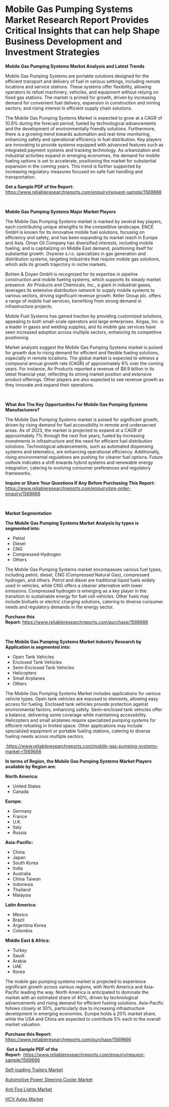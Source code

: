 <p><h1>Mobile Gas Pumping Systems Market Research Report Provides Critical Insights that can help Shape Business Development and Investment Strategies</h1></p><p><strong>Mobile Gas Pumping Systems Market Analysis and Latest Trends</strong></p>
<p><p>Mobile Gas Pumping Systems are portable solutions designed for the efficient transport and delivery of fuel in various settings, including remote locations and service stations. These systems offer flexibility, allowing operators to refuel machinery, vehicles, and equipment without relying on fixed gas stations. The market is primed for growth, driven by increasing demand for convenient fuel delivery, expansion in construction and mining sectors, and rising interest in efficient supply chain solutions.</p><p>The Mobile Gas Pumping Systems Market is expected to grow at a CAGR of 10.9% during the forecast period, fueled by technological advancements and the development of environmentally friendly solutions. Furthermore, there is a growing trend towards automation and real-time monitoring, enhancing safety and operational efficiency in fuel distribution. Key players are innovating to provide systems equipped with advanced features such as integrated payment systems and tracking technology. As urbanization and industrial activities expand in emerging economies, the demand for mobile fueling options is set to accelerate, positioning the market for substantial expansion in the coming years. This trend is further supported by increasing regulatory measures focused on safe fuel handling and transportation.</p></p>
<p><strong>Get a Sample PDF of the Report:&nbsp;</strong> <a href="https://www.reliableresearchreports.com/enquiry/request-sample/1569666?utm_campaign=102&utm_medium=2&utm_source=Github&utm_content=ia&utm_term=29122024&utm_id=mobile-gas-pumping-systems">https://www.reliableresearchreports.com/enquiry/request-sample/1569666</a></p>
<p>&nbsp;</p>
<p><strong>Mobile Gas Pumping Systems Major Market Players</strong></p>
<p><p>The Mobile Gas Pumping Systems market is marked by several key players, each contributing unique strengths to the competitive landscape. ENCE GmbH is known for its innovative mobile fuel solutions, focusing on efficiency and safety, and has been expanding its market reach in Europe and Asia. Oman Oil Company has diversified interests, including mobile fueling, and is capitalizing on Middle East demand, positioning itself for substantial growth. Oxywise s.r.o. specializes in gas generation and distribution systems, targeting industries that require mobile gas solutions, which aids its growth trajectory in niche markets.</p><p>Bohlen & Doyen GmbH is recognized for its expertise in pipeline construction and mobile fueling systems, which supports its steady market presence. Air Products and Chemicals, Inc., a giant in industrial gases, leverages its extensive distribution network to supply mobile systems to various sectors, driving significant revenue growth. Keller Group plc. offers a range of mobile fuel services, benefiting from strong demand in infrastructure projects.</p><p>Mobile Fuel Systems has gained traction by providing customized solutions, appealing to both small-scale operators and large enterprises. Airgas, Inc. is a leader in gases and welding supplies, and its mobile gas services have seen increased adoption across multiple sectors, enhancing its competitive positioning.</p><p>Market analysts suggest the Mobile Gas Pumping Systems market is poised for growth due to rising demand for efficient and flexible fueling solutions, especially in remote locations. The global market is expected to witness a compound annual growth rate (CAGR) of approximately 6% over the coming years. For instance, Air Products reported a revenue of $8.9 billion in its latest financial year, reflecting its strong market position and extensive product offerings. Other players are also expected to see revenue growth as they innovate and expand their operations.</p></p>
<p>&nbsp;</p>
<p><strong>What Are The Key Opportunities For Mobile Gas Pumping Systems Manufacturers?</strong></p>
<p><p>The Mobile Gas Pumping Systems market is poised for significant growth, driven by rising demand for fuel accessibility in remote and underserved areas. As of 2023, the market is projected to expand at a CAGR of approximately 7% through the next five years, fueled by increasing investments in infrastructure and the need for efficient fuel distribution solutions. Technological advancements, such as automated dispensing systems and telematics, are enhancing operational efficiency. Additionally, rising environmental regulations are pushing for cleaner fuel options. Future outlook indicates a shift towards hybrid systems and renewable energy integration, catering to evolving consumer preferences and regulatory frameworks.</p></p>
<p><strong>Inquire or Share Your Questions If Any Before Purchasing This Report:</strong> <a href="https://www.reliableresearchreports.com/enquiry/pre-order-enquiry/1569666?utm_campaign=102&utm_medium=2&utm_source=Github&utm_content=ia&utm_term=29122024&utm_id=mobile-gas-pumping-systems">https://www.reliableresearchreports.com/enquiry/pre-order-enquiry/1569666</a></p>
<p>&nbsp;</p>
<p><strong>Market Segmentation</strong></p>
<p><strong>The Mobile Gas Pumping Systems Market Analysis by types is segmented into:</strong></p>
<p><ul><li>Petrol</li><li>Diesel</li><li>CNG</li><li>Compressed Hydrogen</li><li>Others</li></ul></p>
<p><p>The Mobile Gas Pumping Systems market encompasses various fuel types, including petrol, diesel, CNG (Compressed Natural Gas), compressed hydrogen, and others. Petrol and diesel are traditional liquid fuels widely used in vehicles, while CNG offers a cleaner alternative with lower emissions. Compressed hydrogen is emerging as a key player in the transition to sustainable energy for fuel cell vehicles. Other fuels may include biofuels or electric charging solutions, catering to diverse consumer needs and regulatory demands in the energy sector.</p></p>
<p><strong>Purchase this Report:&nbsp;</strong><a href="https://www.reliableresearchreports.com/purchase/1569666?utm_campaign=102&utm_medium=2&utm_source=Github&utm_content=ia&utm_term=29122024&utm_id=mobile-gas-pumping-systems">https://www.reliableresearchreports.com/purchase/1569666</a></p>
<p>&nbsp;</p>
<p><strong>The Mobile Gas Pumping Systems Market Industry Research by Application is segmented into:</strong></p>
<p><ul><li>Open Tank Vehicles</li><li>Enclosed Tank Vehicles</li><li>Semi-Enclosed Tank Vehicles</li><li>Helicopters</li><li>Small Airplanes</li><li>Others</li></ul></p>
<p><p>The Mobile Gas Pumping Systems Market includes applications for various vehicle types. Open tank vehicles are exposed to elements, allowing easy access for fueling. Enclosed tank vehicles provide protection against environmental factors, enhancing safety. Semi-enclosed tank vehicles offer a balance, delivering some coverage while maintaining accessibility. Helicopters and small airplanes require specialized pumping systems for efficient refueling in limited space. Other applications may include specialized equipment or portable fueling stations, catering to diverse fueling needs across multiple sectors.</p></p>
<p><a href="https://www.reliableresearchreports.com/mobile-gas-pumping-systems-market-r1569666?utm_campaign=102&utm_medium=2&utm_source=Github&utm_content=ia&utm_term=29122024&utm_id=mobile-gas-pumping-systems">&nbsp;https://www.reliableresearchreports.com/mobile-gas-pumping-systems-market-r1569666</a></p>
<p><strong>In terms of Region, the Mobile Gas Pumping Systems Market Players available by Region are:</strong></p>
<p>
    <p> <strong> North America: </strong>
        <ul>
            <li>United States</li>
            <li>Canada</li>
        </ul>
        </p> 
    <p> <strong> Europe: </strong>
        <ul>
            <li>Germany</li>
            <li>France</li>
            <li>U.K.</li>
            <li>Italy</li>
            <li>Russia</li>
        </ul>
        </p> 
    <p> <strong> Asia-Pacific: </strong>
        <ul>
            <li>China</li>
            <li>Japan</li>
            <li>South Korea</li>
            <li>India</li>
            <li>Australia</li>
            <li>China Taiwan</li>
            <li>Indonesia</li>
            <li>Thailand</li>
            <li>Malaysia</li>
        </ul>
        </p> 
    <p> <strong> Latin America: </strong>
        <ul>
            <li>Mexico</li>
            <li>Brazil</li>
            <li>Argentina Korea</li>
            <li>Colombia</li>
        </ul>
        </p> 
    <p> <strong> Middle East & Africa: </strong>
        <ul>
            <li>Turkey</li>
            <li>Saudi</li>
            <li>Arabia</li>
            <li>UAE</li>
            <li>Korea</li>
        </ul>
    </p>
    </p>
<p><p>The mobile gas pumping systems market is projected to experience significant growth across various regions, with North America and Asia-Pacific leading the way. North America is anticipated to dominate the market with an estimated share of 40%, driven by technological advancements and rising demand for efficient fueling solutions. Asia-Pacific follows closely at 30%, particularly due to increasing infrastructure development in emerging economies. Europe holds a 20% market share, while the USA and China are expected to contribute 5% each to the overall market valuation.</p></p>
<p><strong>Purchase this Report: </strong><a href="https://www.reliableresearchreports.com/purchase/1569666?utm_campaign=102&utm_medium=2&utm_source=Github&utm_content=ia&utm_term=29122024&utm_id=mobile-gas-pumping-systems">https://www.reliableresearchreports.com/purchase/1569666</a></p>
<p>&nbsp;<strong>Get a Sample PDF of the Report:&nbsp;&nbsp;</strong><a href="https://www.reliableresearchreports.com/enquiry/request-sample/1569666?utm_campaign=102&utm_medium=2&utm_source=Github&utm_content=ia&utm_term=29122024&utm_id=mobile-gas-pumping-systems">https://www.reliableresearchreports.com/enquiry/request-sample/1569666</a></p>
<p><strong></strong></p>
<p><p><a href="https://github.com/hillsmyung726/Market-Research-Report-List-1/blob/main/self-loading-trailers-market.md?utm_campaign=102&utm_medium=2&utm_source=Github&utm_content=ia&utm_term=29122024&utm_id=mobile-gas-pumping-systems">Self-loading Trailers Market</a></p><p><a href="https://github.com/FlorianWolf90/Market-Research-Report-List-1/blob/main/automotive-power-steering-cooler-market.md?utm_campaign=102&utm_medium=2&utm_source=Github&utm_content=ia&utm_term=29122024&utm_id=mobile-gas-pumping-systems">Automotive Power Steering Cooler Market</a></p><p><a href="https://github.com/pearlinewhite4692/Market-Research-Report-List-1/blob/main/anti-fog-lights-market.md?utm_campaign=102&utm_medium=2&utm_source=Github&utm_content=ia&utm_term=29122024&utm_id=mobile-gas-pumping-systems">Anti Fog Lights Market</a></p><p><a href="https://github.com/NargisHussain75/Market-Research-Report-List-1/blob/main/hcv-axles-market.md?utm_campaign=102&utm_medium=2&utm_source=Github&utm_content=ia&utm_term=29122024&utm_id=mobile-gas-pumping-systems">HCV Axles Market</a></p></p>